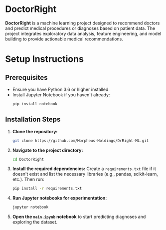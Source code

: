 # DoctorRight

**DoctorRight** is a machine learning project designed to recommend doctors and predict medical procedures or diagnoses based on patient data. The project integrates exploratory data analysis, feature engineering, and model building to provide actionable medical recommendations.

# Setup Instructions 

## Prerequisites

- Ensure you have Python 3.6 or higher installed.
- Install Jupyter Notebook if you haven't already:
    ```bash
    pip install notebook
    ```

## Installation Steps

1. **Clone the repository:**
    ```bash
    git clone https://github.com/Morpheus-Holdings/DrRight-ML.git
    ```

2. **Navigate to the project directory:**
    ```bash
    cd DoctorRight
    ```

3. **Install the required dependencies:**
    Create a `requirements.txt` file if it doesn't exist and list the necessary libraries (e.g., pandas, scikit-learn, etc.). Then run:
    ```bash
    pip install -r requirements.txt
    ```

4. **Run Jupyter notebooks for experimentation:**
    ```bash
    jupyter notebook
    ```

5. **Open the `main.ipynb` notebook** to start predicting diagnoses and exploring the dataset.
